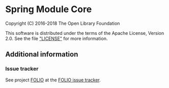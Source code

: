 # Spring Module Core

Copyright (C) 2016-2018 The Open Library Foundation

This software is distributed under the terms of the Apache License, Version 2.0.
See the file ["LICENSE"](LICENSE) for more information.

## Additional information

### Issue tracker

See project [FOLIO](https://issues.folio.org/browse/FOLIO)
at the [FOLIO issue tracker](https://dev.folio.org/guidelines/issue-tracker/).